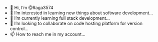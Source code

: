- 👋 Hi, I’m @Raga3574
- 👀 I’m interested in learning new things about software development...
- 🌱 I’m currently learning full stack development...
- 💞️ I’m looking to collaborate on code hosting platform for version control...
- 📫 How to reach me  in my account...

<!---
Raga3574/Raga3574 is a ✨ special ✨ repository because its `README.md` (this file) appears on your GitHub profile.
You can click the Preview link to take a look at your changes.
--->
